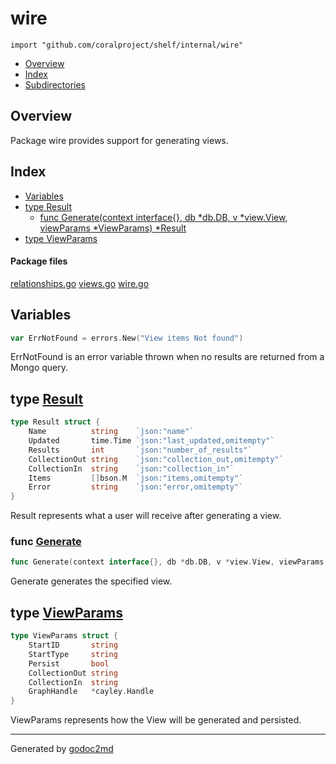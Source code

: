 

# wire
`import "github.com/coralproject/shelf/internal/wire"`

* [Overview](#pkg-overview)
* [Index](#pkg-index)
* [Subdirectories](#pkg-subdirectories)

## <a name="pkg-overview">Overview</a>
Package wire provides support for generating views.




## <a name="pkg-index">Index</a>
* [Variables](#pkg-variables)
* [type Result](#Result)
  * [func Generate(context interface{}, db *db.DB, v *view.View, viewParams *ViewParams) *Result](#Generate)
* [type ViewParams](#ViewParams)


#### <a name="pkg-files">Package files</a>
[relationships.go](/src/github.com/coralproject/shelf/internal/wire/relationships.go) [views.go](/src/github.com/coralproject/shelf/internal/wire/views.go) [wire.go](/src/github.com/coralproject/shelf/internal/wire/wire.go) 



## <a name="pkg-variables">Variables</a>
``` go
var ErrNotFound = errors.New("View items Not found")
```
ErrNotFound is an error variable thrown when no results are returned from a Mongo query.




## <a name="Result">type</a> [Result](/src/target/wire.go?s=333:710#L5)
``` go
type Result struct {
    Name          string    `json:"name"`
    Updated       time.Time `json:"last_updated,omitempty"`
    Results       int       `json:"number_of_results"`
    CollectionOut string    `json:"collection_out,omitempty"`
    CollectionIn  string    `json:"collection_in"`
    Items         []bson.M  `json:"items,omitempty"`
    Error         string    `json:"error,omitempty"`
}
```
Result represents what a user will receive after generating a view.







### <a name="Generate">func</a> [Generate](/src/target/wire.go?s=1263:1354#L38)
``` go
func Generate(context interface{}, db *db.DB, v *view.View, viewParams *ViewParams) *Result
```
Generate generates the specified view.





## <a name="ViewParams">type</a> [ViewParams](/src/target/wire.go?s=973:1137#L26)
``` go
type ViewParams struct {
    StartID       string
    StartType     string
    Persist       bool
    CollectionOut string
    CollectionIn  string
    GraphHandle   *cayley.Handle
}
```
ViewParams represents how the View will be generated and persisted.














- - -
Generated by [godoc2md](http://godoc.org/github.com/davecheney/godoc2md)
